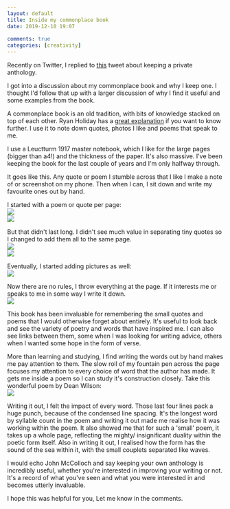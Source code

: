```yaml
---  
layout: default  
title: Inside my commonplace book  
date: 2019-12-10 19:07  
  
comments: true  
categories: [creativity]  
---  
```


Recently on Twitter, I replied to [this](https://twitter.com/JohnMcCullough_/status/1202520178417946625) tweet about keeping a private anthology.

I got into a discussion about my commonplace book and why I keep one. I thought I'd follow that up with a larger discussion of why I find it useful and some examples from the book.  

A commonplace book is an old tradition, with bits of knowledge stacked on top of each other. Ryan Holiday has a <a href="https://ryanholiday.net/how-and-why-to-keep-a-commonplace-book/">great explanation</a> if you want to know further. I use it to note down quotes, photos I like and poems that speak to me.   

<!--more-->  

I use a Leuctturm 1917 master notebook, which I like for the large pages (bigger than a4!) and the thickness of the paper. It's also massive. I've been keeping the book for the last couple of years and I'm only halfway through.   

It goes like this. Any quote or poem I stumble across that I like I make a note of or screenshot on my phone. Then when I can, I sit down and write my favourite ones out by hand.  

I started with a poem or quote per page:  
<img src="/assets/images/articles/commonplace7.jpg" class="responsive"><br>
<img src="/assets/images/articles/commonplace8.jpg" class="responsive"><br>

But that didn't last long.  I didn't see much value in separating tiny quotes so I changed to add them all to the same page.  
<img src="/assets/images/articles/commonplace2.jpg" class="responsive"><br>
<img src="/assets/images/articles/commonplace3.jpg" class="responsive"><br>

Eventually, I started adding pictures as well:  
<img src="/assets/images/articles/commonplace1.jpg" class="responsive"><br>

Now there are no rules, I throw everything at the page. If it interests me or speaks to me in some way I write it down.   
<img src="/assets/images/articles/commonplace5.jpg" class="responsive"><br>

This book has been invaluable for remembering the small quotes and poems that I would otherwise forget about entirely. It's useful to look back and see the variety of poetry and words that have inspired me. I can also see links between them, some when I was looking for writing advice, others when I wanted some hope in the form of verse.   

More than learning and studying, I find writing the words out by hand makes me pay attention to them. The slow roll of my fountain pen across the page focuses my attention to every choice of word that the author has made. It gets me inside a poem so I can study it's construction closely. Take this wonderful poem by Dean Wilson:  
<img src="/assets/images/articles/commonplace4.jpg" class="responsive"><br>

Writing it out, I felt the impact of every word. Those last four lines pack a huge punch, because of the condensed line spacing. It's the longest word by syllable count in the poem and writing it out made me realise how it was working within the poem. It also showed me that for such a 'small' poem, it takes up a whole page, reflecting the mighty/ insignificant duality within the poetic form itself. Also in writing it out, I realised how the form has the sound of the sea within it, with the small couplets separated like waves.  

I would echo John McColloch and say keeping your own anthology is incredibly useful, whether you're interested in improving your writing or not. It's a record of what you've seen and what you were interested in and becomes utterly invaluable.   

I hope this was helpful for you, Let me know in the comments.  
